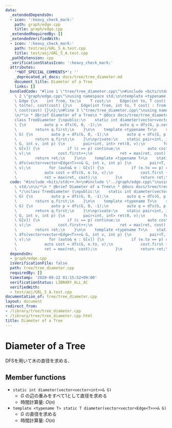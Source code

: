 ```yaml
---
data:
  _extendedDependsOn:
  - icon: ':heavy_check_mark:'
    path: graph/edge.cpp
    title: graph/edge.cpp
  _extendedRequiredBy: []
  _extendedVerifiedWith:
  - icon: ':heavy_check_mark:'
    path: test/aoj/GRL_5_A.test.cpp
    title: test/aoj/GRL_5_A.test.cpp
  _pathExtension: cpp
  _verificationStatusIcon: ':heavy_check_mark:'
  attributes:
    '*NOT_SPECIAL_COMMENTS*': ''
    _deprecated_at_docs: docs/tree/tree_diameter.md
    document_title: Diameter of a Tree
    links: []
  bundledCode: "#line 1 \"tree/tree_diameter.cpp\"\n#include <bits/stdc++.h>\n#line\
    \ 2 \"graph/edge.cpp\"\nusing namespace std;\n\ntemplate <typename T>\nstruct\
    \ Edge {\n    int from, to;\n    T cost;\n    Edge(int to, T cost) : from(-1),\
    \ to(to), cost(cost) {}\n    Edge(int from, int to, T cost) : from(from), to(to),\
    \ cost(cost) {}\n};\n#line 3 \"tree/tree_diameter.cpp\"\nusing namespace std;\n\
    \n/*\n * @brief Diameter of a Tree\n * @docs docs/tree/tree_diameter.md\n */\n\
    class TreeDiameter {\npublic:\n    static int diameter(vector<vector<int>>& G)\
    \ {\n        auto p = dfs(G, 0, -1);\n        auto q = dfs(G, p.second, -1);\n\
    \        return q.first;\n    }\n\n    template <typename T>\n    static T diameter(vector<vector<Edge<T>>>&\
    \ G) {\n        auto p = dfs(G, 0, -1);\n        auto q = dfs(G, p.second, -1);\n\
    \        return q.first;\n    }\n\nprivate:\n    static pair<int, int> dfs(vector<vector<int>>&\
    \ G, int v, int p) {\n        pair<int, int> ret(0, v);\n        for (int c :\
    \ G[v]) {\n            if (c == p) continue;\n            auto cost = dfs(G, c,\
    \ v);\n            cost.first++;\n            ret = max(ret, cost);\n        }\n\
    \        return ret;\n    }\n\n    template <typename T>\n    static pair<T, int>\
    \ dfs(vector<vector<Edge<T>>>& G, int v, int p) {\n        pair<T, int> ret(0,\
    \ v);\n        for (auto& e : G[v]) {\n            if (e.to == p) continue;\n\
    \            auto cost = dfs(G, e.to, v);\n            cost.first += e.cost;\n\
    \            ret = max(ret, cost);\n        }\n        return ret;\n    }\n};\n"
  code: "#include <bits/stdc++.h>\n#include \"../graph/edge.cpp\"\nusing namespace\
    \ std;\n\n/*\n * @brief Diameter of a Tree\n * @docs docs/tree/tree_diameter.md\n\
    \ */\nclass TreeDiameter {\npublic:\n    static int diameter(vector<vector<int>>&\
    \ G) {\n        auto p = dfs(G, 0, -1);\n        auto q = dfs(G, p.second, -1);\n\
    \        return q.first;\n    }\n\n    template <typename T>\n    static T diameter(vector<vector<Edge<T>>>&\
    \ G) {\n        auto p = dfs(G, 0, -1);\n        auto q = dfs(G, p.second, -1);\n\
    \        return q.first;\n    }\n\nprivate:\n    static pair<int, int> dfs(vector<vector<int>>&\
    \ G, int v, int p) {\n        pair<int, int> ret(0, v);\n        for (int c :\
    \ G[v]) {\n            if (c == p) continue;\n            auto cost = dfs(G, c,\
    \ v);\n            cost.first++;\n            ret = max(ret, cost);\n        }\n\
    \        return ret;\n    }\n\n    template <typename T>\n    static pair<T, int>\
    \ dfs(vector<vector<Edge<T>>>& G, int v, int p) {\n        pair<T, int> ret(0,\
    \ v);\n        for (auto& e : G[v]) {\n            if (e.to == p) continue;\n\
    \            auto cost = dfs(G, e.to, v);\n            cost.first += e.cost;\n\
    \            ret = max(ret, cost);\n        }\n        return ret;\n    }\n};"
  dependsOn:
  - graph/edge.cpp
  isVerificationFile: false
  path: tree/tree_diameter.cpp
  requiredBy: []
  timestamp: '2020-09-22 01:15:52+09:00'
  verificationStatus: LIBRARY_ALL_AC
  verifiedWith:
  - test/aoj/GRL_5_A.test.cpp
documentation_of: tree/tree_diameter.cpp
layout: document
redirect_from:
- /library/tree/tree_diameter.cpp
- /library/tree/tree_diameter.cpp.html
title: Diameter of a Tree
---
```

# Diameter of a Tree

DFSを用いて木の直径を求める．

## Member functions

- `static int diameter(vector<vector<int>>& G)`
    - $G$ の辺の重みをすべて1として直径を求める
    - 時間計算量: $O(n)$
- `template <typename T> static T diameter(vector<vector<Edge<T>>>& G)`
    - $G$ の直径を求める
    - 時間計算量: $O(n)$